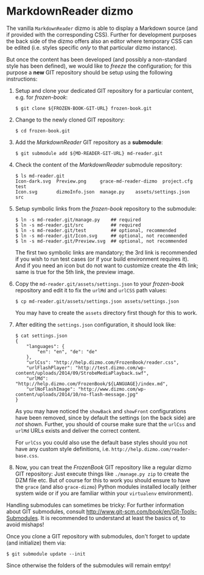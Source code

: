 # MarkdownReader dizmo

The vanilla `MarkdownReader` dizmo is able to display a Markdown source (and if
provided with the corresponding CSS). Further for development purposes the back
side of the dizmo offers also an editor where temporary CSS can be edited (i.e.
styles specific *only* to that particular dizmo instance).

But once the content has been developed (and possibly a non-standard style has
been defined), we would like to *freeze* the configuration; for this purpose a
**new** GIT repository should be setup using the following instructions:

 1. Setup and clone your dedicated GIT repository for a particular content, e.g.
    for *frozen-book*:
    
        $ git clone ${FROZEN-BOOK-GIT-URL} frozen-book.git

 2. Change to the newly cloned GIT repository: 
 
        $ cd frozen-book.git

 3. Add the *MarkdownReader* GIT repository as a **submodule**:
 
        $ git submodule add ${MD-READER-GIT-URL} md-reader.git

 4. Check the content of the *MarkdownReader* submodule repository:

        $ ls md-reader.git
        Icon-dark.svg  Preview.png     grace-md-reader-dizmo  project.cfg  test
        Icon.svg       dizmoInfo.json  manage.py    assets/settings.json    src

 5. Setup symbolic links from the *frozen-book* repository to the submodule:

        $ ln -s md-reader.git/manage.py    ## required
        $ ln -s md-reader.git/src          ## required
        $ ln -s md-reader.git/test         ## optional, recommended
        $ ln -s md-reader.git/Icon.svg     ## optional, not recommended
        $ ln -s md-reader.git/Preview.svg  ## optional, not recommended

    The first two symbolic links are mandatory; the 3rd link is recommended if
    you wish to run test cases (or if your build environment requires it). And
    if you need an icon but do not want to customize create the 4th link; same
    is true for the 5th link, the preview image.
  
 6. Copy the `md-reader.git/assets/settings.json` to your *frozen-book*
    repository and edit it to fix the `urlMd` and `urlCSS` path values:
    
        $ cp md-reader.git/assets/settings.json assets/settings.json

    You may have to create the `assets` directory first though for this to work. 
 
 7. After editing the `settings.json` configuration, it should look like:

        $ cat settings.json
        {
            "languages": {
                "en": "en", "de": "de"
            },
            "urlCss": "http://help.dizmo.com/FrozenBook/reader.css",
            "urlFlashPlayer": "http://test.dizmo.com/wp-content/uploads/2014/09/StrobeMediaPlayback.swf",
            "urlMd": "http://help.dizmo.com/FrozenBook/${LANGUAGE}/index.md",
            "urlNoFlashImage": "http://www.dizmo.com/wp-content/uploads/2014/10/no-flash-message.jpg"
        }

    As you may have noticed the `showBack` and `showFront` configurations have
    been removed, since by default the settings (on the back side) are *not*
    shown. Further, you should of course make sure that the `urlCss` and `urlMd`
    URLs exists and deliver the correct content.
    
    For `urlCss` you could also use the default base styles should you not have
    any custom style definitions, i.e. `http://help.dizmo.com/reader-base.css`.

 8. Now, you can treat the *FrozenBook* GIT repository like a regular dizmo
    GIT repository: Just execute things like `./manage.py zip` to create the
    DZM file etc. But of course for this to work you should ensure to have the
    `grace` (and also `grace-dizmo`) Python modules installed locally (either
    system wide or if you are familiar within your `virtualenv` environment).

Handling submodules can sometimes be tricky: For further information about GIT
submodules, consult http://www.git-scm.com/book/en/Git-Tools-Submodules. It is
recommended to understand at least the basics of, to avoid mishaps!

Once you clone a GIT repository with submodules, don't forget to update (and
initialize) them via:

    $ git submodule update --init

Since otherwise the folders of the submodules will remain emtpy!
